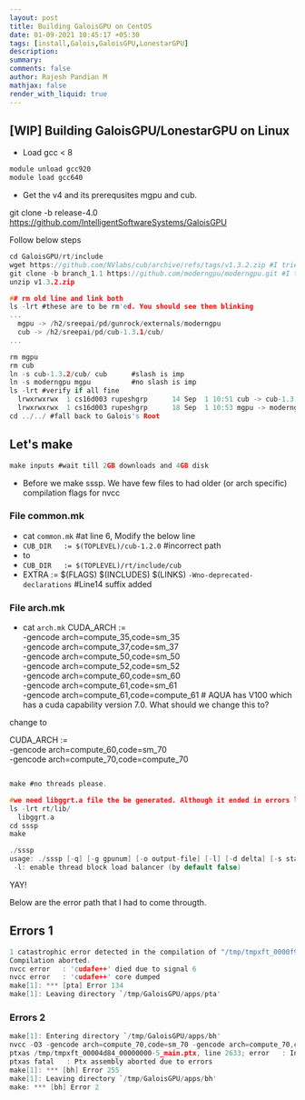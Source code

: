 ```yaml
---
layout: post
title: Building GaloisGPU on CentOS
date: 01-09-2021 10:45:17 +05:30
tags: [install,Galois,GaloisGPU,LonestarGPU]
description:
summary:
comments: false
author: Rajesh Pandian M
mathjax: false
render_with_liquid: true
---
```

## [WIP] Building GaloisGPU/LonestarGPU on Linux

- Load gcc < 8
```c
module unload gcc920
module load gcc640
```

- Get the v4 and its prerequsites mgpu and cub.

git clone -b release-4.0 https://github.com/IntelligentSoftwareSystems/GaloisGPU

Follow below steps

```c
cd GaloisGPU/rt/include
wget https://github.com/NVlabs/cub/archive/refs/tags/v1.3.2.zip #I tried v1.3.1 it is not working. But this seems to.
git clone -b branch_1.1 https://github.com/moderngpu/moderngpu.git #I tried the one in release it is not working. But this seems to.
unzip v1.3.2.zip

## rm old line and link both
ls -lrt #these are to be rm'ed. You should see them blinking
...
  mgpu -> /h2/sreepai/pd/gunrock/externals/moderngpu
  cub -> /h2/sreepai/pd/cub-1.3.1/cub/
...

rm mgpu
rm cub
ln -s cub-1.3.2/cub/ cub      #slash is imp
ln -s moderngpu mgpu          #no slash is imp
ls -lrt #verify if all fine
  lrwxrwxrwx  1 cs16d003 rupeshgrp      14 Sep  1 10:51 cub -> cub-1.3.2/cub/
  lrwxrwxrwx  1 cs16d003 rupeshgrp      18 Sep  1 10:53 mgpu -> moderngpu
cd ../../ #fall back to Galois's Root
```



## Let's make
```c
make inputs #wait till 2GB downloads and 4GB disk

```

- Before we make sssp. We have few files to had older (or arch specific) compilation flags for nvcc

### File common.mk
- cat `common.mk`  #at line 6, Modify the below line
- `CUB_DIR   := $(TOPLEVEL)/cub-1.2.0` #incorrect path
- to
- `CUB_DIR   := $(TOPLEVEL)/rt/include/cub`
- EXTRA := $(FLAGS) $(INCLUDES) $(LINKS) `-Wno-deprecated-declarations`  #Line14 suffix added

### File arch.mk
- cat `arch.mk`
CUDA_ARCH := \
	-gencode arch=compute_35,code=sm_35 \
	-gencode arch=compute_37,code=sm_37 \
	-gencode arch=compute_50,code=sm_50 \
	-gencode arch=compute_52,code=sm_52 \
	-gencode arch=compute_60,code=sm_60 \
	-gencode arch=compute_61,code=sm_61 \
	-gencode arch=compute_61,code=compute_61 # AQUA has V100 which has a cuda capability version 7.0. What should we change this to?

change to

CUDA_ARCH := \
	-gencode arch=compute_60,code=sm_70 \
	-gencode arch=compute_70,code=compute_70


```c

make #no threads please.

#we need libggrt.a file the be generated. Although it ended in errors looks like it is generated.
ls -lrt rt/lib/
  libggrt.a
cd sssp
make

./sssp
usage: ./sssp [-q] [-g gpunum] [-o output-file] [-l] [-d delta] [-s startNode] graph-file
 -l: enable thread block load balancer (by default false)

```
YAY!

Below are the error path that I had to come througth.

## Errors 1
```c
1 catastrophic error detected in the compilation of "/tmp/tmpxft_0000f9eb_00000000-4_main.cpp4.ii".
Compilation aborted.
nvcc error   : 'cudafe++' died due to signal 6
nvcc error   : 'cudafe++' core dumped
make[1]: *** [pta] Error 134
make[1]: Leaving directory `/tmp/GaloisGPU/apps/pta'


```

### Errors 2
```c
make[1]: Entering directory `/tmp/GaloisGPU/apps/bh'
nvcc -O3 -gencode arch=compute_70,code=sm_70 -gencode arch=compute_70,code=compute_70 -w -I ../../include -I ../../rt/include/cub  -Wno-deprecated-declarations   -o bh main.cu
ptxas /tmp/tmpxft_00004d84_00000000-5_main.ptx, line 2633; error   : Instruction 'vote' without '.sync' is not supported on .target sm_70 and higher from PTX ISA version 6.4
ptxas fatal   : Ptx assembly aborted due to errors
make[1]: *** [bh] Error 255
make[1]: Leaving directory `/tmp/GaloisGPU/apps/bh'
make: *** [bh] Error 2

```
